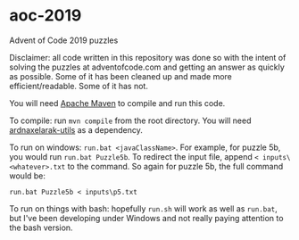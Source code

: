 # aoc-2019
Advent of Code 2019 puzzles

Disclaimer: all code written in this repository was done so with the intent of solving the puzzles at adventofcode.com and getting an answer as quickly as possible. Some of it has been cleaned up and made more efficient/readable. Some of it has not.

You will need [Apache Maven](https://maven.apache.org/) to compile and run this code.

To compile: run `mvn compile` from the root directory. You will need [ardnaxelarak-utils](https://github.com/ardnaxelarak/ardnaxelarak-utils) as a dependency.

To run on windows: `run.bat <javaClassName>`. For example, for puzzle 5b, you would run `run.bat Puzzle5b`.
To redirect the input file, append `< inputs\<whatever>.txt` to the command. So again for puzzle 5b,
the full command would be:
```
run.bat Puzzle5b < inputs\p5.txt
```

To run on things with bash: hopefully `run.sh` will work as well as `run.bat`, but I've been developing under Windows and not really paying attention to the bash version.
